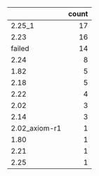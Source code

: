 |               |   count |
|:--------------|--------:|
| 2.25_1        |      17 |
| 2.23          |      16 |
| failed        |      14 |
| 2.24          |       8 |
| 1.82          |       5 |
| 2.18          |       5 |
| 2.22          |       4 |
| 2.02          |       3 |
| 2.14          |       3 |
| 2.02_axiom-r1 |       1 |
| 1.80          |       1 |
| 2.21          |       1 |
| 2.25          |       1 |